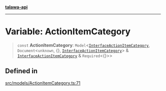 [**talawa-api**](../../../README.md)

***

# Variable: ActionItemCategory

> `const` **ActionItemCategory**: `Model`\<[`InterfaceActionItemCategory`](../interfaces/InterfaceActionItemCategory.md), `Document`\<`unknown`, \{\}, [`InterfaceActionItemCategory`](../interfaces/InterfaceActionItemCategory.md)\> & [`InterfaceActionItemCategory`](../interfaces/InterfaceActionItemCategory.md) & `Required`\<\{\}\>\>

## Defined in

[src/models/ActionItemCategory.ts:71](https://github.com/Suyash878/talawa-api/blob/b5a9d8b4a1ea678a3d6f5b710b3721f91a3052fc/src/models/ActionItemCategory.ts#L71)
